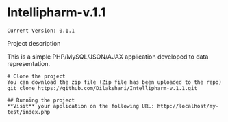 # Intellipharm-v.1.1
```
Current Version: 0.1.1
```

Project description

This is a simple PHP/MySQL/JSON/AJAX application developed to data representation.

```
# Clone the project
You can download the zip file (Zip file has been uploaded to the repo)
git clone https://github.com/Dilakshani/Intellipharm-v.1.1.git

## Running the project
**Visit** your application on the following URL: http://localhost/my-test/index.php

